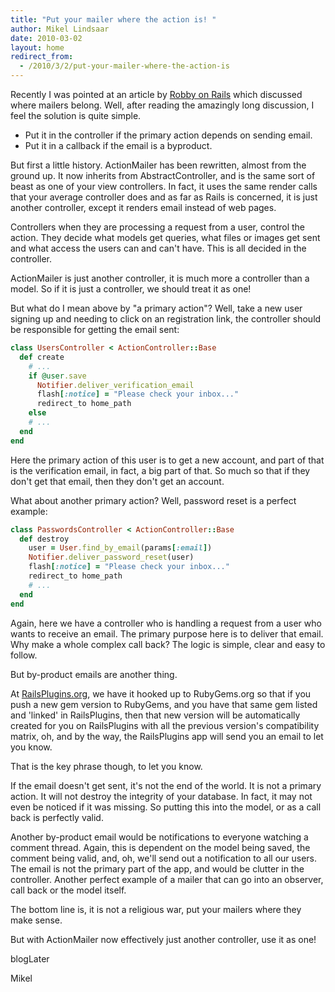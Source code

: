 ```yaml
---
title: "Put your mailer where the action is! "
author: Mikel Lindsaar
date: 2010-03-02
layout: home
redirect_from:
  - /2010/3/2/put-your-mailer-where-the-action-is
---
```

Recently I was pointed at an article by [Robby on
Rails](http://www.robbyonrails.com/articles/2009/11/16/sending-email-controllers-versus-models)
which discussed where mailers belong. Well, after reading the amazingly
long discussion, I feel the solution is quite simple.

-   Put it in the controller if the primary action depends on sending
    email.
-   Put it in a callback if the email is a byproduct.

But first a little history. ActionMailer has been rewritten, almost from
the ground up. It now inherits from AbstractController, and is the same
sort of beast as one of your view controllers. In fact, it uses the same
render calls that your average controller does and as far as Rails is
concerned, it is just another controller, except it renders email
instead of web pages.

Controllers when they are processing a request from a user, control the
action. They decide what models get queries, what files or images get
sent and what access the users can and can't have. This is all decided
in the controller.

ActionMailer is just another controller, it is much more a controller
than a model. So if it is just a controller, we should treat it as one!

But what do I mean above by "a primary action"? Well, take a new user
signing up and needing to click on an registration link, the controller
should be responsible for getting the email sent:

``` ruby
class UsersController < ActionController::Base
  def create
    # ...
    if @user.save
      Notifier.deliver_verification_email
      flash[:notice] = "Please check your inbox..."
      redirect_to home_path
    else
    # ...
  end
end
```

Here the primary action of this user is to get a new account, and part
of that is the verification email, in fact, a big part of that. So much
so that if they don't get that email, then they don't get an account.

What about another primary action? Well, password reset is a perfect
example:

``` ruby
class PasswordsController < ActionController::Base
  def destroy
    user = User.find_by_email(params[:email])
    Notifier.deliver_password_reset(user)
    flash[:notice] = "Please check your inbox..."
    redirect_to home_path
    # ...
  end
end
```

Again, here we have a controller who is handling a request from a user
who wants to receive an email. The primary purpose here is to deliver
that email. Why make a whole complex call back? The logic is simple,
clear and easy to follow.

But by-product emails are another thing.

At [RailsPlugins.org](http://railsplugins.org/), we have it hooked up to
RubyGems.org so that if you push a new gem version to RubyGems, and you
have that same gem listed and 'linked' in RailsPlugins, then that new
version will be automatically created for you on RailsPlugins with all
the previous version's compatibility matrix, oh, and by the way, the
RailsPlugins app will send you an email to let you know.

That is the key phrase though, to let you know.

If the email doesn't get sent, it's not the end of the world. It is not
a primary action. It will not destroy the integrity of your database. In
fact, it may not even be noticed if it was missing. So putting this into
the model, or as a call back is perfectly valid.

Another by-product email would be notifications to everyone watching a
comment thread. Again, this is dependent on the model being saved, the
comment being valid, and, oh, we'll send out a notification to all our
users. The email is not the primary part of the app, and would be
clutter in the controller. Another perfect example of a mailer that can
go into an observer, call back or the model itself.

The bottom line is, it is not a religious war, put your mailers where
they make sense.

But with ActionMailer now effectively just another controller, use it as
one!

blogLater

Mikel
